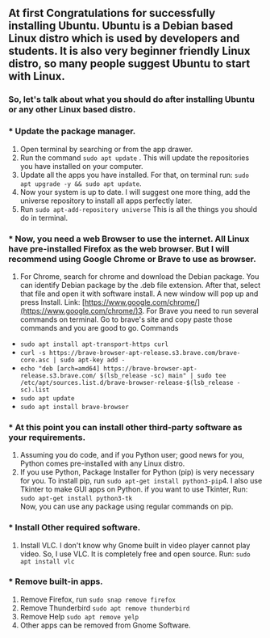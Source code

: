 At first Congratulations for successfully installing Ubuntu. Ubuntu is a Debian based Linux distro which is used by developers and students. It is also very beginner friendly Linux distro, so many people suggest Ubuntu to start with Linux.
-----------------------------------------------------------------------------------------------------------------------------------------------------------------------------------------------------------------------------------------------

### So, let's talk about what you should do after installing Ubuntu or any other Linux based distro.

### *   Update the package manager.

1.  Open terminal by searching or from the app drawer.
2.  Run the command `sudo apt update` . This will update the repositories you have installed on your computer.
3.  Update all the apps you have installed. For that, on terminal run: `sudo apt upgrade -y && sudo apt update`.
4.  Now your system is up to date. I will suggest one more thing, add the universe repository to install all apps perfectly later.
5.  Run `sudo apt-add-repository universe`
This is all the things you should do in terminal.

### *   Now, you need a web Browser to use the internet. All Linux have pre-installed Firefox as the web browser. But I will recommend using Google Chrome or Brave to use as browser.

1.  For Chrome, search for chrome and download the Debian package. You can identify Debian package by the .deb file extension. After that, select that file and open it with software install. A new window will pop up and press Install.
Link: [https://www.google.com/chrome/](https://www.google.com/chrome/)3.  For Brave you need to run several commands on terminal. Go to brave's site and copy paste those commands and you are good to go.
Commands

*   `sudo apt install apt-transport-https curl`
*   `curl -s https://brave-browser-apt-release.s3.brave.com/brave-core.asc | sudo apt-key add -`
*   `echo "deb [arch=amd64] https://brave-browser-apt-release.s3.brave.com/ $(lsb_release -sc) main" | sudo tee /etc/apt/sources.list.d/brave-browser-release-$(lsb_release -sc).list`
*   `sudo apt update`
*   `sudo apt install brave-browser`

### *   At this point you can install other third-party software as your requirements.

1.  Assuming you do code, and if you Python user; good news for you, Python comes pre-installed with any Linux distro.
2.  If you use Python, Package Installer for Python (pip) is very necessary for you.
To install pip, run `sudo apt-get install python3-pip`4.  I also use Tkinter to make GUI apps on Python. if you want to use Tkinter,
Run: `sudo apt-get install python3-tk`  
Now, you can use any package using regular commands on pip.

### *   Install Other required software.

1.  Install VLC. I don't know why Gnome built in video player cannot play video. So, I use VLC. It is completely free and open source.
Run: `sudo apt install vlc`

### *   Remove built-in apps.

1.  Remove Firefox, run `sudo snap remove firefox`
2.  Remove Thunderbird `sudo apt remove thunderbird`
3.  Remove Help `sudo apt remove yelp`
4.  Other apps can be removed from Gnome Software.